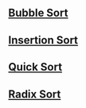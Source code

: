 ## **[Bubble Sort](https://github.com/AMR-LORD/Algorithms-By-JS/blob/main/Topic%20Discussion/Sorting%20Algorithms/Bubble%20Sort.md)**
## **[Insertion Sort](https://github.com/AMR-LORD/Algorithms-By-JS/blob/main/Topic%20Discussion/Sorting%20Algorithms/Insertion%20Sort.md)**
## **[Quick Sort](https://github.com/AMR-LORD/Algorithms-By-JS/blob/main/Topic%20Discussion/Sorting%20Algorithms/Quick%20Sort.md)**

## **[Radix Sort](https://github.com/AMR-LORD/Algorithms-By-JS/blob/main/Topic%20Discussion/Sorting%20Algorithms/Radix%20Sort.md)**
